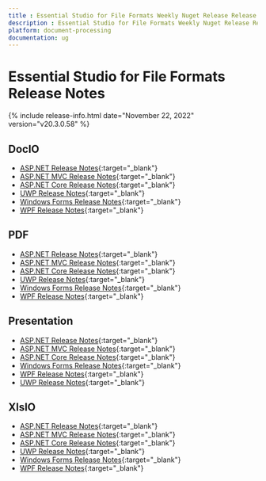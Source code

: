 ```yaml
---
title : Essential Studio for File Formats Weekly Nuget Release Release Notes  
description : Essential Studio for File Formats Weekly Nuget Release Release Notes  
platform: document-processing
documentation: ug
---
```


# Essential Studio for File Formats  Release Notes  

{% include release-info.html date="November 22, 2022" version="v20.3.0.58" %} 

## DocIO

* [ASP.NET Release Notes](/aspnet/release-notes/v20.3.0.58#docio){:target="_blank"}
* [ASP.NET MVC Release Notes](/aspnetmvc/release-notes/v20.3.0.58#docio){:target="_blank"}
* [ASP.NET Core Release Notes](/aspnet-core/release-notes/v20.3.0.58#docio){:target="_blank"}
* [UWP Release Notes](/uwp/release-notes/v20.3.0.58#docio){:target="_blank"}
* [Windows Forms Release Notes](/windowsforms/release-notes/v20.3.0.58#docio){:target="_blank"}
* [WPF Release Notes](/wpf/release-notes/v20.3.0.58#docio){:target="_blank"}


## PDF

* [ASP.NET Release Notes](/aspnet/release-notes/v20.3.0.58#pdf){:target="_blank"}
* [ASP.NET MVC Release Notes](/aspnetmvc/release-notes/v20.3.0.58#pdf){:target="_blank"}
* [ASP.NET Core Release Notes](/aspnet-core/release-notes/v20.3.0.58#pdf){:target="_blank"}
* [UWP Release Notes](/uwp/release-notes/v20.3.0.58#pdf){:target="_blank"}
* [Windows Forms Release Notes](/windowsforms/release-notes/v20.3.0.58#pdf){:target="_blank"}
* [WPF Release Notes](/wpf/release-notes/v20.3.0.58#pdf){:target="_blank"}


## Presentation

* [ASP.NET Release Notes](/aspnet/release-notes/v20.3.0.58#presentation){:target="_blank"}
* [ASP.NET MVC Release Notes](/aspnetmvc/release-notes/v20.3.0.58#presentation){:target="_blank"}
* [ASP.NET Core Release Notes](/aspnet-core/release-notes/v20.3.0.58#presentation){:target="_blank"}
* [Windows Forms Release Notes](/windowsforms/release-notes/v20.3.0.58#presentation){:target="_blank"}
* [WPF Release Notes](/wpf/release-notes/v20.3.0.58#presentation){:target="_blank"}
* [UWP Release Notes](/uwp/release-notes/v20.3.0.58#presentation){:target="_blank"}


## XlsIO

* [ASP.NET Release Notes](/aspnet/release-notes/v20.3.0.58#xlsio){:target="_blank"}
* [ASP.NET MVC Release Notes](/aspnetmvc/release-notes/v20.3.0.58#xlsio){:target="_blank"}
* [ASP.NET Core Release Notes](/aspnet-core/release-notes/v20.3.0.58#xlsio){:target="_blank"}
* [UWP Release Notes](/uwp/release-notes/v20.3.0.58#xlsio){:target="_blank"}
* [Windows Forms Release Notes](/windowsforms/release-notes/v20.3.0.58#xlsio){:target="_blank"}
* [WPF Release Notes](/wpf/release-notes/v20.3.0.58#xlsio){:target="_blank"}